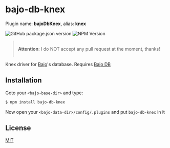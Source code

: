 # bajo-db-knex

Plugin name: **bajoDbKnex**, alias: **knex**

![GitHub package.json version](https://img.shields.io/github/package-json/v/ardhi/bajo-db-knex) ![NPM Version](https://img.shields.io/npm/v/bajo-db-knex)

> <br />**Attention**: I do NOT accept any pull request at the moment, thanks!<br /><br />

Knex driver for [Bajo](https://github.com/ardhi/bajo)'s database. Requires [Bajo DB](https://github.com/ardhi/bajo-db)

## Installation

Goto your ```<bajo-base-dir>``` and type:

```bash
$ npm install bajo-db-knex
```

Now open your ```<bajo-data-dir>/config/.plugins``` and put ```bajo-db-knex``` in it

## License

[MIT](LICENSE)
